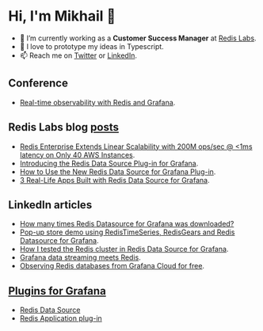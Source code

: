 # Hi, I'm Mikhail 👋

<!--
**mikhailredis/mikhailredis** is a ✨ _special_ ✨ repository because its `README.md` (this file) appears on your GitHub profile.

Here are some ideas to get you started:

- 🔭 I’m currently working on ...
- 🌱 I’m currently learning ...
- 👯 I’m looking to collaborate on ...
- 🤔 I’m looking for help with ...
- 💬 Ask me about ...
- 📫 How to reach me: ...
- 😄 Pronouns: ...
- ⚡ Fun fact: ...
-->

- 🔭 I’m currently working as a **Customer Success Manager** at [Redis Labs](https://redislabs.com).
- 🌱 I love to prototype my ideas in Typescript.
- 📫 Reach me on [Twitter](https://twitter.com/mikhailvolkov) or [LinkedIn](https://www.linkedin.com/in/mikhailvolkov/).

## Conference
- [Real-time observability with Redis and Grafana](https://grafana.com/go/observabilitycon/real-time-observability-with-redis-and-grafana/).

## Redis Labs blog [posts](https://redislabs.com/blog/author/mikhail/)

- [Redis Enterprise Extends Linear Scalability with 200M ops/sec @ <1ms latency on Only 40 AWS Instances](https://redislabs.com/blog/redis-enterprise-extends-linear-scalability-200m-ops-sec/).
- [Introducing the Redis Data Source Plug-in for Grafana](https://redislabs.com/blog/introducing-the-redis-data-source-plug-in-for-grafana/).
- [How to Use the New Redis Data Source for Grafana Plug-in](https://redislabs.com/blog/how-to-use-the-new-redis-data-source-for-grafana-plug-in/).
- [3 Real-Life Apps Built with Redis Data Source for Grafana](https://redislabs.com/blog/3-real-life-apps-built-with-redis-data-source-for-grafana/).

## LinkedIn articles
- [How many times Redis Datasource for Grafana was downloaded?](https://www.linkedin.com/pulse/how-many-times-redis-datasource-grafana-downloaded-mikhail-volkov/)
- [Pop-up store demo using RedisTimeSeries, RedisGears and Redis Datasource for Grafana](https://www.linkedin.com/pulse/pop-up-store-demo-using-redistimeseries-redisgears-redis-volkov/).
- [How I tested the Redis cluster in Redis Data Source for Grafana](https://www.linkedin.com/pulse/how-i-tested-redis-cluster-data-source-grafana-mikhail-volkov/).
- [Grafana data streaming meets Redis](https://www.linkedin.com/pulse/grafana-data-streaming-meets-redis-mikhail-volkov/).
- [Observing Redis databases from Grafana Cloud for free](https://www.linkedin.com/pulse/observing-redis-databases-from-grafana-cloud-free-mikhail-volkov).

## [Plugins for Grafana](https://grafana.com/orgs/redis)

- [Redis Data Source](https://github.com/RedisGrafana/grafana-redis-datasource)
- [Redis Application plug-in](https://github.com/RedisGrafana/grafana-redis-app)
